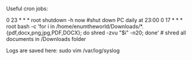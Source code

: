 Useful cron jobs:

0 23    * * *   root    shutdown -h now #shut down PC daily at 23:00
0 17    * * *   root bash -c 'for i in /home/enumtheworld/Downloads/*.{pdf,docx,png,jpg,PDF,DOCX}; do shred -zvu "$i" -n20; done' # shred all documents in /Downloads folder

Logs are saved here:
sudo vim /var/log/syslog
